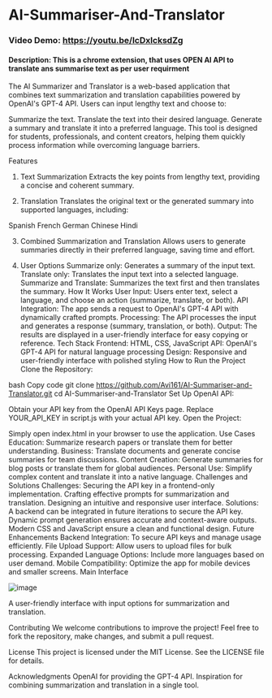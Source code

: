 # AI-Summariser-And-Translator
### Video Demo: https://youtu.be/IcDxIcksdZg
#### Description: This is a chrome extension, that uses OPEN AI API to translate ans summarise text as per user requirment

The AI Summarizer and Translator is a web-based application that combines text summarization and translation capabilities powered by OpenAI's GPT-4 API. Users can input lengthy text and choose to:

Summarize the text.
Translate the text into their desired language.
Generate a summary and translate it into a preferred language.
This tool is designed for students, professionals, and content creators, helping them quickly process information while overcoming language barriers.

Features
1. Text Summarization
Extracts the key points from lengthy text, providing a concise and coherent summary.

2. Translation
Translates the original text or the generated summary into supported languages, including:

Spanish
French
German
Chinese
Hindi

3. Combined Summarization and Translation
Allows users to generate summaries directly in their preferred language, saving time and effort.

4. User Options
Summarize only: Generates a summary of the input text.
Translate only: Translates the input text into a selected language.
Summarize and Translate: Summarizes the text first and then translates the summary.
How It Works
User Input: Users enter text, select a language, and choose an action (summarize, translate, or both).
API Integration: The app sends a request to OpenAI's GPT-4 API with dynamically crafted prompts.
Processing: The API processes the input and generates a response (summary, translation, or both).
Output: The results are displayed in a user-friendly interface for easy copying or reference.
Tech Stack
Frontend: HTML, CSS, JavaScript
API: OpenAI's GPT-4 API for natural language processing
Design: Responsive and user-friendly interface with polished styling
How to Run the Project
Clone the Repository:

bash
Copy code
git clone https://github.com/Avi161/AI-Summariser-and-Translator.git
cd AI-Summariser-and-Translator
Set Up OpenAI API:

Obtain your API key from the OpenAI API Keys page.
Replace YOUR_API_KEY in script.js with your actual API key.
Open the Project:

Simply open index.html in your browser to use the application.
Use Cases
Education: Summarize research papers or translate them for better understanding.
Business: Translate documents and generate concise summaries for team discussions.
Content Creation: Generate summaries for blog posts or translate them for global audiences.
Personal Use: Simplify complex content and translate it into a native language.
Challenges and Solutions
Challenges:
Securing the API key in a frontend-only implementation.
Crafting effective prompts for summarization and translation.
Designing an intuitive and responsive user interface.
Solutions:
A backend can be integrated in future iterations to secure the API key.
Dynamic prompt generation ensures accurate and context-aware outputs.
Modern CSS and JavaScript ensure a clean and functional design.
Future Enhancements
Backend Integration: To secure API keys and manage usage efficiently.
File Upload Support: Allow users to upload files for bulk processing.
Expanded Language Options: Include more languages based on user demand.
Mobile Compatibility: Optimize the app for mobile devices and smaller screens.
Main Interface

![image](https://github.com/user-attachments/assets/4733526f-f477-4973-bf56-c7ffa4185ebd)


A user-friendly interface with input options for summarization and translation.

Contributing
We welcome contributions to improve the project! Feel free to fork the repository, make changes, and submit a pull request.

License
This project is licensed under the MIT License. See the LICENSE file for details.

Acknowledgments
OpenAI for providing the GPT-4 API.
Inspiration for combining summarization and translation in a single tool.
